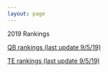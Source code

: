 ```yaml
---
layout: page
---
```

2019 Rankings
<p>
<a href="{{ site.baseurl }}/_posts/2019-9-5-qb-rankings-twenty-nineteen">QB rankings (last update 9/5/19)</a>
</p>
<p>
  <a href="{{ site.baseurl }}/_posts/2019-9-5-TE-Rankings">TE rankings (last update 9/5/19)</a>
  </p>
